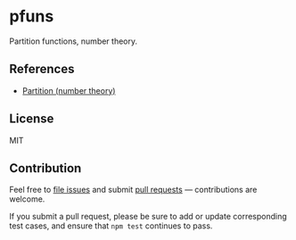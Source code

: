 # pfuns

Partition functions, number theory.

## References

- [Partition (number theory)](https://en.wikipedia.org/wiki/Partition_(number_theory))

## License

MIT

## Contribution

Feel free to [file issues](https://github.com/ajlopez/pfuns) and submit
[pull requests](https://github.com/ajlopez/pfuns/pulls) — contributions are
welcome.

If you submit a pull request, please be sure to add or update corresponding
test cases, and ensure that `npm test` continues to pass.

